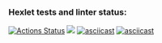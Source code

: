 ### Hexlet tests and linter status:
[![Actions Status](https://github.com/Motlakhov/python-project-49/workflows/hexlet-check/badge.svg)](https://github.com/Motlakhov/python-project-49/actions)
<a href="https://codeclimate.com/github/Motlakhov/python-project-49/maintainability"><img src="https://api.codeclimate.com/v1/badges/c76c3530f13d7cb7184b/maintainability" /></a>
[![asciicast](https://asciinema.org/a/rs4CnLwZqNFDNJku7v2pz1ywc.svg)](https://asciinema.org/a/rs4CnLwZqNFDNJku7v2pz1ywc)
[![asciicast](https://asciinema.org/a/8sdqTSvScZSNNtQ4sJPrjgFB8.svg)](https://asciinema.org/a/8sdqTSvScZSNNtQ4sJPrjgFB8)

